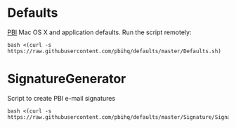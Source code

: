 Defaults
=================
[PBI][1] Mac OS X and application defaults. Run the script remotely:

    bash <(curl -s https://raw.githubusercontent.com/pbihq/defaults/master/Defaults.sh)

[1]: http://www.point-blank-international.com "Point-Blank International"

SignatureGenerator
==================
Script to create PBI e-mail signatures

    bash <(curl -s https://raw.githubusercontent.com/pbihq/defaults/master/Signature/SignatureGenerator.sh)
